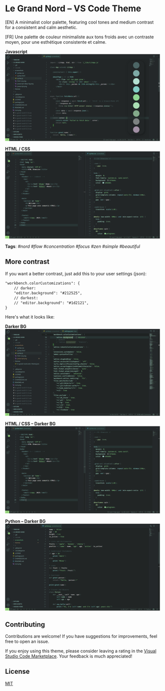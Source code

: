 # Le Grand Nord – VS Code Theme

[EN] A minimalist color palette, featuring cool tones and medium contrast for a consistent and calm aesthetic.

[FR] Une palette de couleur minimaliste aux tons froids avec un contraste moyen, pour une esthétique consistente et calme.

**Javascript**
![Le Grand Nord Theme - JAVASCRIPT](screenshots/javascript.png)

**HTML / CSS**
![Le Grand Nord Theme - HTML / CSS](screenshots/html-css.png)

**Tags**: *#nord #flow #concentration #focus #zen #simple #beautiful*


## More contrast

If you want a better contrast, just add this to your user settings (json):

```jsonc
"workbench.colorCustomizations": {
	// darker:
	"editor.background": "#212525",
	// darkest:
	// "editor.background": "#1d2121",
}
```

Here's what it looks like:

**Darker BG**
![Le Grand Nord Theme - JAVASCRIPT (Deep BG)](screenshots/darker-bg.png)

**HTML / CSS – Darker BG**
![Le Grand Nord Theme - HTML / CSS](screenshots/darker-html-css.png)

**Python – Darker BG**
![Le Grand Nord Theme - PYTHON](screenshots/darker-python.png)


## Contributing

Contributions are welcome! If you have suggestions for improvements, feel free to open an issue.

If you enjoy using this theme, please consider leaving a rating in the [Visual Studio Code Marketplace](https://marketplace.visualstudio.com/items?itemName=ncodefun.le-grand-nord). Your feedback is much appreciated!


## License

[MIT](LICENSE)
